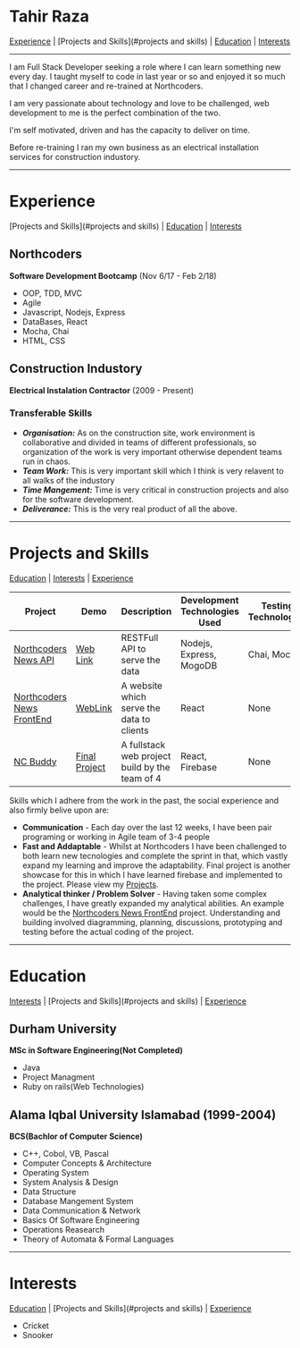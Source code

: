 # Tahir Raza

[Experience](#experience) | [Projects and Skills](#projects and skills) | [Education](#education) | [Interests](#interests)
***
I am Full Stack Developer seeking a role where I can learn something new every day. I taught myself to code in last year or so and enjoyed it so much that I changed career and re-trained at Northcoders.

I am very passionate about technology and love to be challenged, web development to me is the perfect combination of the two.

I'm self motivated, driven and has the capacity to deliver on time.

Before re-training I ran my own business as an electrical installation services for construction industory.
***
# Experience 
[Projects and Skills](#projects and skills) | [Education](#education) | [Interests](#interests)

## Northcoders ##

**Software Development Bootcamp** (Nov 6/17 - Feb 2/18) 

- OOP, TDD, MVC
- Agile
- Javascript, Nodejs, Express
- DataBases, React
- Mocha, Chai
- HTML, CSS
## Construction Industory ##
**Electrical Instalation Contractor** (2009 - Present)

### Transferable Skills ###
- ***Organisation:*** As on the construction site, work environment is collaborative and divided in teams of different professionals, so organization of the work is very important otherwise dependent teams run in chaos.
- ***Team Work:*** This is very important skill which I think is very relavent to all walks of the industory
- ***Time Mangement:*** Time is very critical in construction projects and also for the software development.
- ***Deliverance:*** This is the very real product of all the above.

***
# Projects and Skills 

[Education](#education) | [Interests](#interests) | [Experience](#experience)

Project | Demo | Description | Development Technologies Used | Testing Technologies
---|---|---|---|---
[Northcoders News API](https://github.com/najmi-smile/BE-FT-northcoders-news) | [Web Link](https://quiet-shore-88770.herokuapp.com/) | RESTFull API to serve the data | Nodejs, Express, MogoDB | Chai, Mocha
[Northcoders News FrontEnd](https://github.com/najmi-smile/FE-FT-NC-News) | [WebLink](https://tahir-news-api.herokuapp.com/) | A website which serve the data to clients | React | None
[NC Buddy](https://github.com/najmi-smile/NC-Companion) | [Final Project](https://nc-buddy.herokuapp.com/) | A fullstack web project build by the team of 4 | React, Firebase | None

Skills which I adhere from the work in the past, the social experience and also firmly belive upon are:
- **Communication** - Each day over the last 12 weeks, I have been pair programing or working in Agile team of 3-4 people
- **Fast and Addaptable** - Whilst at Northcoders I have been challenged to both learn new tecnologies and complete the sprint in that, which vastly expand my learning and improve the adaptability. Final project is another showcase for this in which I have learned firebase and implemented to the project. Please view my [Projects](projects).
- **Analytical thinker / Problem Solver** - Having taken some complex  challenges, I have greatly expanded my analytical abilities. An example would be the [Northcoders News FrontEnd](https://github.com/najmi-smile/FE-FT-NC-News) project. Understanding and building involved diagramming, planning, discussions, prototyping and testing before the actual coding of the project.

***
# Education 
[Interests](#interests) | [Projects and Skills](#projects and skills) | [Experience](#experience) 
## Durham University ## 
**MSc in Software Engineering(Not Completed)**
- Java
- Project Managment
- Ruby on rails(Web Technologies)
## Alama Iqbal University Islamabad (1999-2004) ##

**BCS(Bachlor of Computer Science)**
- C++, Cobol, VB, Pascal
- Computer Concepts & Architecture
- Operating System
- System Analysis & Design
- Data Structure
- Database Mangement System
- Data Communication & Network
- Basics Of Software Engineering
- Operations Reasearch
- Theory of Automata & Formal Languages

***
# Interests 
[Education](#education) | [Projects and Skills](#projects and skills) | [Experience](#experience)
- Cricket
- Snooker